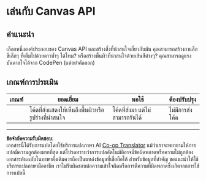 <!--
CO_OP_TRANSLATOR_METADATA:
{
  "original_hash": "ca1cf78a4c60df77ab32a154ec024d7f",
  "translation_date": "2025-08-26T22:01:08+00:00",
  "source_file": "6-space-game/2-drawing-to-canvas/assignment.md",
  "language_code": "th"
}
-->
# เล่นกับ Canvas API

## คำแนะนำ

เลือกหนึ่งองค์ประกอบของ Canvas API และสร้างสิ่งที่น่าสนใจเกี่ยวกับมัน คุณสามารถสร้างกาแล็กซีเล็กๆ ที่เต็มไปด้วยดาวซ้ำๆ ได้ไหม? หรือสร้างพื้นผิวที่น่าสนใจด้วยเส้นสีต่างๆ? คุณสามารถดูแรงบันดาลใจได้จาก CodePen (แต่อย่าคัดลอก)

## เกณฑ์การประเมิน

| เกณฑ์ | ยอดเยี่ยม                                                | พอใช้                              | ต้องปรับปรุง          |
| ------ | ------------------------------------------------------- | ---------------------------------- | --------------------- |
|        | โค้ดที่ส่งแสดงให้เห็นถึงพื้นผิวหรือรูปร่างที่น่าสนใจ   | โค้ดที่ส่งมา แต่ไม่สามารถรันได้   | ไม่มีการส่งโค้ด       |

---

**ข้อจำกัดความรับผิดชอบ**:  
เอกสารนี้ได้รับการแปลโดยใช้บริการแปลภาษา AI [Co-op Translator](https://github.com/Azure/co-op-translator) แม้ว่าเราจะพยายามให้การแปลมีความถูกต้องมากที่สุด แต่โปรดทราบว่าการแปลอัตโนมัติอาจมีข้อผิดพลาดหรือความไม่ถูกต้อง เอกสารต้นฉบับในภาษาดั้งเดิมควรถือเป็นแหล่งข้อมูลที่เชื่อถือได้ สำหรับข้อมูลที่สำคัญ ขอแนะนำให้ใช้บริการแปลภาษามืออาชีพ เราไม่รับผิดชอบต่อความเข้าใจผิดหรือการตีความที่ผิดพลาดซึ่งเกิดจากการใช้การแปลนี้
